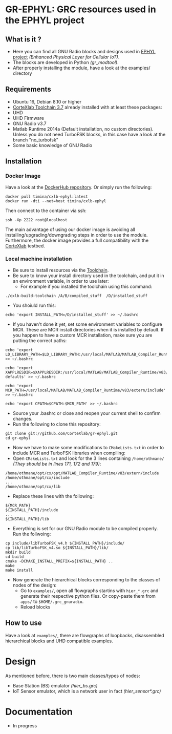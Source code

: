 # GR-EPHYL: GRC resources used in the EPHYL project

## What is it ?

- Here you can find all GNU Radio blocks and designs used in [EPHYL project](https://project.inria.fr/ephyl/) _(Enhanced Physical Layer for Cellular IoT)_.
- The blocks are developed in Python _(gr_modtool)_.
- After properly installing the module, have a look at the examples/ directory


## Requirements

- Ubuntu 16, Debian 8.10 or higher
- [CorteXlab Toolchain 3.7](https://github.com/CorteXlab/cxlb-build-toolchain) already installed with at least these packages:
 - UHD
 - UHD Firmware
 - GNU Radio v3.7
- Matlab Runtime 2014a (Default installation, no custom directories). Unless you do not need TurboFSK blocks, in this case have a look at the branch "no_turbofsk"
- Some basic knowledge of GNU Radio


## Installation

### Docker Image

Have a look at the [DockerHub repository](https://hub.docker.com/r/timina/cxlb-ephyl " DockerHub repo"). Or simply run the following:
```
docker pull timina/cxlb-ephyl:latest
docker run -dti --net=host timina/cxlb-ephyl
```
Then connect to the container via ssh:
```
ssh -Xp 2222 root@localhost
```
The main advantage of using our docker image is avoiding all installing/upgrading/downgrading steps in order to use the module. Furthermore, the docker image provides a full compatibility with the [CorteXlab](http://www.cortexlab.fr/ "CorteXlab") testbed. 

### Local machine installation

- Be sure to install resources via the [Toolchain](https://github.com/CorteXlab/cxlb-build-toolchain).
- Be sure to know your install directory used in the toolchain, and put it in an environment variable, in order to use later:
  - For example if you installed the toolchain using this command:
```
./cxlb-build-toolchain /A/B/compiled_stuff  /D/installed_stuff
```
 - You shoiuld run this:
```
echo 'export INSTALL_PATH=/D/installed_stuff' >> ~/.bashrc
```
- If you haven't done it yet, set some environment variables to configure MCR. These are MCR install directories when it is installed by default. If you happen to have a custom MCR installation, make sure you are putting the correct paths:

```
echo 'export LD_LIBRARY_PATH=$LD_LIBRARY_PATH:/usr/local/MATLAB/MATLAB_Compiler_Runtime/v83/runtime/glnxa64:/usr/local/MATLAB/MATLAB_Compiler_Runtime/v83/bin/glnxa64:/usr/local/MATLAB/MATLAB_Compiler_Runtime/v83/sys/os/glnxa64' >> ~/.bashrc 

echo 'export XAPPLRESDIR=$XAPPLRESDIR:/usr/local/MATLAB/MATLAB_Compiler_Runtime/v83/X11/app-defaults' >> ~/.bashrc 

echo 'export MCR_PATH=/usr/local/MATLAB/MATLAB_Compiler_Runtime/v83/extern/include' >> ~/.bashrc

echo 'export CPATH=$CPATH:$MCR_PATH' >> ~/.bashrc

```
- Source your .bashrc or close and reopen your current shell to confirm changes.
- Run the following to clone this repository:

```
git clone git://github.com/CorteXlab/gr-ephyl.git
cd gr-ephyl
```
- Now we have to make some modifications to `CMakeLists.txt` in order to include MCR and TurboFSK libraries when compiling:
 - Open `CMakeLists.txt` and look for the 3 lines containing `/home/othmane/` *(They should be in lines 171, 172 and 179)*:
```
/home/othmane/opt/cx/opt/MATLAB_Compiler_Runtime/v83/extern/include
/home/othmane/opt/cx/include
...
/home/othmane/opt/cx/lib
```
 - Replace these lines with the following:
```
${MCR_PATH}
${INSTALL_PATH}/include
...
${INSTALL_PATH}/lib
```

- Everything is set for our GNU Radio module to be compiled properly. Run the follwoing:
```
cp include/libTurboFSK_v4.h ${INSTALL_PATH}/include/
cp lib/libTurboFSK_v4.so ${INSTALL_PATH}/lib/
mkdir build
cd build
cmake -DCMAKE_INSTALL_PREFIX=${INSTALL_PATH} ..
make
make install
```

- Now generate the hierarchical blocks corresponding to the classes of nodes of the design:
  - Go to `examples/`, open all flowgraphs startins with `hier_*.grc` and generate their respective python files. Or copy-paste them from `apps/` to `$HOME/.grc_gnuradio`.
  - Reload blocks


## How to use

Have a look at `examples/`, there are flowgraphs of loopbacks, disassembled hierarchical blocks and UHD compatible examples.

# Design

As mentioned before, there is two main classes/types of nodes:
- Base Station (BS) emulator _(hier_bs.grc)_
- IoT Sensor emulator, which is a network user in fact _(hier_sensor*.grc)_


# Documentation

- In progress


